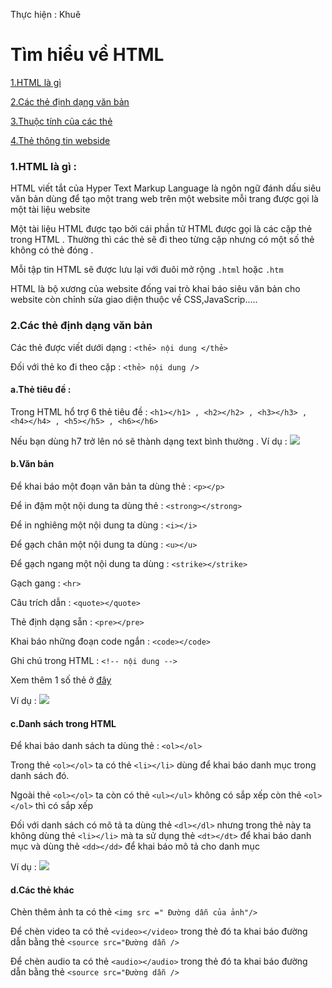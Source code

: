 Thực hiện : Khuê

# Tìm hiểu về HTML

[1.HTML là gì](#htmllagi)

[2.Các thẻ định dạng văn bản](#tagvanban)

[3.Thuộc tính của các thẻ](#thuoctinh)

[4.Thẻ thông tin webside](#thongtin)
### 1.HTML là gì :

HTML viết tắt của Hyper Text Markup Language là ngôn ngữ đánh dấu siêu văn bản dùng để tạo một trang web trên một website mỗi trang được gọi là một tài liệu website 

Một tài liệu HTML được tạo bởi cái phần tử HTML được gọi là các cặp thẻ trong HTML . Thường thì các thẻ sẽ đi theo từng cặp nhưng có một số thẻ không có thẻ đóng . 

Mỗi tập tin HTML sẽ được lưu lại với đuôi mở rộng `.html` hoặc `.htm`

HTML là bộ xương của website đống vai trò khai báo siêu văn bản cho website còn chỉnh sửa giao diện thuộc về CSS,JavaScrip.....

### 2.Các thẻ định dạng văn bản 

Các thẻ được viết dưới dạng : `<thẻ> nội dung </thẻ>`

Đối với thẻ ko đi theo cặp : `<thẻ> nội dung />`

#### a.Thẻ tiêu đề :

Trong HTML hổ trợ 6 thẻ tiêu đề : `<h1></h1> , <h2></h2> , <h3></h3> , <h4></h4> , <h5></h5> , <h6></h6>` 

Nếu bạn dùng h7 trở lên nó sẽ thành dạng text bình thường . Ví dụ :
<img src ="http://sv1.upsieutoc.com/2016/12/10/html1.png">

#### b.Văn bản 

Để khai báo một đoạn văn bản ta dùng thẻ : `<p></p>`

Để in đậm một nội dung ta dùng thẻ : `<strong></strong>`

Để in nghiêng một nội dung ta dùng : `<i></i>`

Để gạch chân một nội dung ta dùng : `<u></u>`

Để gạch ngang một nội dung ta dùng : `<strike></strike>`

Gạch gang : `<hr>`

Câu trích dẫn : `<quote></quote>`

Thẻ định dạng sẵn : `<pre></pre>`

Khai báo những đoạn code ngắn : `<code></code>`

Ghi chú trong HTML : `<!-- nội dung -->`


Xem thêm 1 số thẻ ở [đây](http://hocwebchuan.com/reference/tag/)

Ví dụ :
<img src ="http://sv1.upsieutoc.com/2016/12/10/html2.png">
#### c.Danh sách trong HTML 

Để khai báo danh sách ta dùng thẻ : `<ol></ol>`

Trong thẻ `<ol></ol>` ta có thẻ `<li></li>` dùng để khai báo danh mục trong danh sách đó.

Ngoài thẻ `<ol></ol>` ta còn có thẻ `<ul></ul>` không có sắp xếp còn thẻ `<ol></ol>` thì có sắp xếp 

Đối với danh sách có mô tả ta dùng thẻ `<dl></dl>` nhưng trong thẻ này ta không dùng thẻ `<li></li>` mà ta sử dụng thẻ `<dt></dt>` để khai báo danh mục và dùng thẻ `<dd></dd>` để khai báo mô tả cho danh mục 

Ví dụ :
<img src ="http://sv1.upsieutoc.com/2016/12/10/html3.png">

#### d.Các thẻ khác

Chèn thêm ảnh ta có thẻ `<img src =" Đường dẫn của ảnh"/>`

Để chèn video ta có thẻ `<video></video>` trong thẻ đó ta khai báo đường dẫn bằng thẻ `<source src="Đường dẫn />`

Để chèn audio ta có thẻ `<audio></audio>` trong thẻ đó ta khai báo đường dẫn bằng thẻ `<source src="Đường dẫn />`
